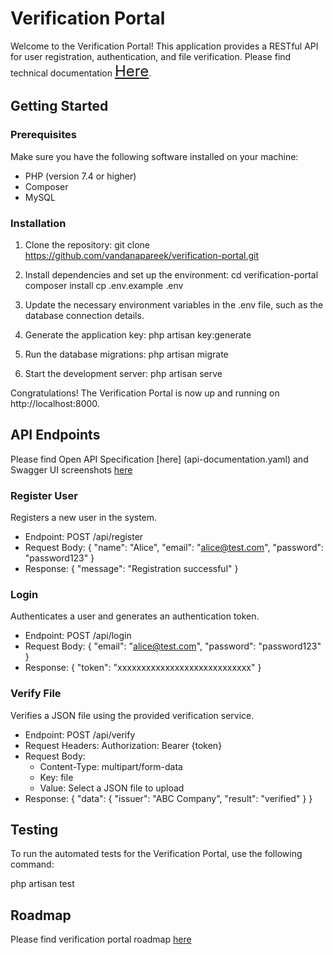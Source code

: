 # Verification Portal

Welcome to the Verification Portal! This application provides a RESTful API for user registration, authentication, and file verification.
Please find technical documentation <font size="5">[Here](https://docs.google.com/document/d/1m_Ue6fJlOkVThO_cF8Pm-3E52goKy4JdTLra3uhvdI4/edit?usp=sharing)</font>.

## Getting Started

### Prerequisites

Make sure you have the following software installed on your machine:

- PHP (version 7.4 or higher)
- Composer
- MySQL

### Installation

1. Clone the repository:
   git clone https://github.com/vandanapareek/verification-portal.git

2. Install dependencies and set up the environment:
   cd verification-portal
   composer install
   cp .env.example .env

3. Update the necessary environment variables in the .env file, such as the database connection details.

4. Generate the application key:
   php artisan key:generate

5. Run the database migrations:
   php artisan migrate

6. Start the development server:
   php artisan serve

Congratulations! The Verification Portal is now up and running on http://localhost:8000.

## API Endpoints
Please find Open API Specification [here] (api-documentation.yaml) and Swagger UI screenshots [here](Swagger)

### Register User

Registers a new user in the system.

- Endpoint: POST /api/register
- Request Body:
  {
    "name": "Alice",
    "email": "alice@test.com",
    "password": "password123"
  }
- Response:
  {
    "message": "Registration successful"
  }

### Login

Authenticates a user and generates an authentication token.

- Endpoint: POST /api/login
- Request Body:
  {
    "email": "alice@test.com",
    "password": "password123"
  }
- Response:
  {
    "token": "xxxxxxxxxxxxxxxxxxxxxxxxxxxx"
  }

### Verify File

Verifies a JSON file using the provided verification service.

- Endpoint: POST /api/verify
- Request Headers:
  Authorization: Bearer {token}
- Request Body:
  - Content-Type: multipart/form-data
  - Key: file
  - Value: Select a JSON file to upload
- Response:
  {
    "data": {
      "issuer": "ABC Company",
      "result": "verified"
    }
  }

## Testing

To run the automated tests for the Verification Portal, use the following command:

php artisan test

## Roadmap

Please find verification portal roadmap [here](ROADMAP.md)
